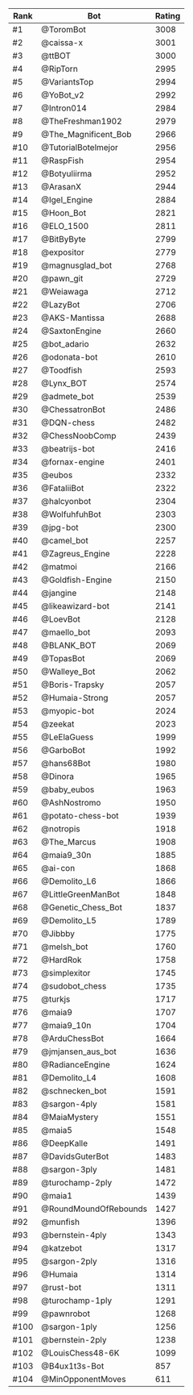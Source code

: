 Rank|Bot|Rating
---|---|---
#1|@ToromBot|3008
#2|@caissa-x|3001
#3|@ttBOT|3000
#4|@RipTorn|2995
#5|@VariantsTop|2994
#6|@YoBot_v2|2992
#7|@Intron014|2984
#8|@TheFreshman1902|2979
#9|@The_Magnificent_Bob|2966
#10|@TutorialBotelmejor|2956
#11|@RaspFish|2954
#12|@Botyuliirma|2952
#13|@ArasanX|2944
#14|@Igel_Engine|2884
#15|@Hoon_Bot|2821
#16|@ELO_1500|2811
#17|@BitByByte|2799
#18|@expositor|2779
#19|@magnusglad_bot|2768
#20|@pawn_git|2729
#21|@Weiawaga|2712
#22|@LazyBot|2706
#23|@AKS-Mantissa|2688
#24|@SaxtonEngine|2660
#25|@bot_adario|2632
#26|@odonata-bot|2610
#27|@Toodfish|2593
#28|@Lynx_BOT|2574
#29|@admete_bot|2539
#30|@ChessatronBot|2486
#31|@DQN-chess|2482
#32|@ChessNoobComp|2439
#33|@beatrijs-bot|2416
#34|@fornax-engine|2401
#35|@eubos|2332
#36|@FataliiBot|2322
#37|@halcyonbot|2304
#38|@WolfuhfuhBot|2303
#39|@jpg-bot|2300
#40|@camel_bot|2257
#41|@Zagreus_Engine|2228
#42|@matmoi|2166
#43|@Goldfish-Engine|2150
#44|@jangine|2148
#45|@likeawizard-bot|2141
#46|@LoevBot|2128
#47|@maello_bot|2093
#48|@BLANK_BOT|2069
#49|@TopasBot|2069
#50|@Walleye_Bot|2062
#51|@Boris-Trapsky|2057
#52|@Humaia-Strong|2057
#53|@myopic-bot|2024
#54|@zeekat|2023
#55|@LeElaGuess|1999
#56|@GarboBot|1992
#57|@hans68Bot|1980
#58|@Dinora|1965
#59|@baby_eubos|1963
#60|@AshNostromo|1950
#61|@potato-chess-bot|1939
#62|@notropis|1918
#63|@The_Marcus|1908
#64|@maia9_30n|1885
#65|@ai-con|1868
#66|@Demolito_L6|1866
#67|@LittleGreenManBot|1848
#68|@Genetic_Chess_Bot|1837
#69|@Demolito_L5|1789
#70|@Jibbby|1775
#71|@melsh_bot|1760
#72|@HardRok|1758
#73|@simplexitor|1745
#74|@sudobot_chess|1735
#75|@turkjs|1717
#76|@maia9|1707
#77|@maia9_10n|1704
#78|@ArduChessBot|1664
#79|@jmjansen_aus_bot|1636
#80|@RadianceEngine|1624
#81|@Demolito_L4|1608
#82|@schnecken_bot|1591
#83|@sargon-4ply|1581
#84|@MaiaMystery|1551
#85|@maia5|1548
#86|@DeepKalle|1491
#87|@DavidsGuterBot|1483
#88|@sargon-3ply|1481
#89|@turochamp-2ply|1472
#90|@maia1|1439
#91|@RoundMoundOfRebounds|1427
#92|@munfish|1396
#93|@bernstein-4ply|1343
#94|@katzebot|1317
#95|@sargon-2ply|1316
#96|@Humaia|1314
#97|@rust-bot|1311
#98|@turochamp-1ply|1291
#99|@pawnrobot|1268
#100|@sargon-1ply|1256
#101|@bernstein-2ply|1238
#102|@LouisChess48-6K|1099
#103|@B4ux1t3s-Bot|857
#104|@MinOpponentMoves|611
